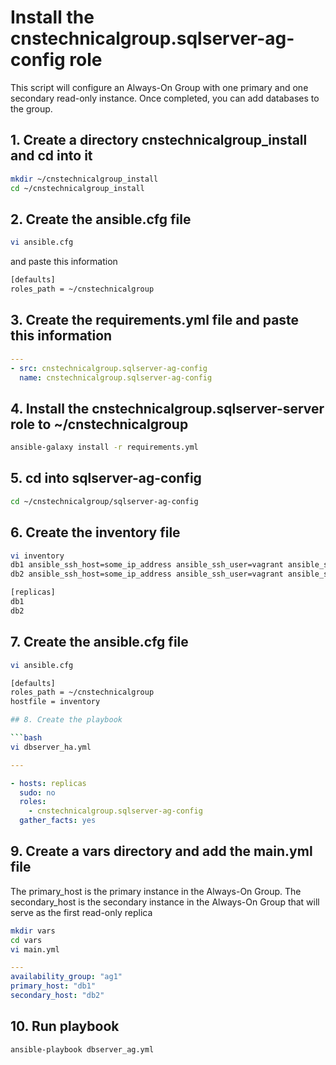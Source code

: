 # Install the cnstechnicalgroup.sqlserver-ag-config role

This script will configure an Always-On Group with one primary and one secondary read-only instance. Once completed, you can add databases to the group.

## 1. Create a directory cnstechnicalgroup_install and cd into it

```bash
mkdir ~/cnstechnicalgroup_install
cd ~/cnstechnicalgroup_install
```

## 2. Create the ansible.cfg file

```bash
vi ansible.cfg 
```

and paste this information 

```bash
[defaults]
roles_path = ~/cnstechnicalgroup
```

## 3. Create the requirements.yml file and paste this information

```yaml
---
- src: cnstechnicalgroup.sqlserver-ag-config
  name: cnstechnicalgroup.sqlserver-ag-config
```


## 4. Install the cnstechnicalgroup.sqlserver-server role to ~/cnstechnicalgroup

```bash
ansible-galaxy install -r requirements.yml
```

## 5. cd into sqlserver-ag-config

```bash
cd ~/cnstechnicalgroup/sqlserver-ag-config
```

## 6. Create the inventory file 

```bash
vi inventory
db1 ansible_ssh_host=some_ip_address ansible_ssh_user=vagrant ansible_ssh_private_key_file=~/.ssh/id_rsa
db2 ansible_ssh_host=some_ip_address ansible_ssh_user=vagrant ansible_ssh_private_key_file=~/.ssh/id_rsa

[replicas]
db1
db2


```

## 7. Create the ansible.cfg file

```bash
vi ansible.cfg 
```

```bash
[defaults]
roles_path = ~/cnstechnicalgroup
hostfile = inventory

## 8. Create the playbook

```bash
vi dbserver_ha.yml
```

```yaml
---

- hosts: replicas
  sudo: no
  roles: 
    - cnstechnicalgroup.sqlserver-ag-config
  gather_facts: yes
```

## 9. Create a vars directory and add the main.yml file

The primary_host is the primary instance in the Always-On Group.
The secondary_host is the secondary instance in the Always-On Group that will serve as the first read-only replica

```bash
mkdir vars
cd vars
vi main.yml
```

```yaml
---
availability_group: "ag1"
primary_host: "db1"
secondary_host: "db2"
```


## 10. Run playbook

```bash
ansible-playbook dbserver_ag.yml
```


